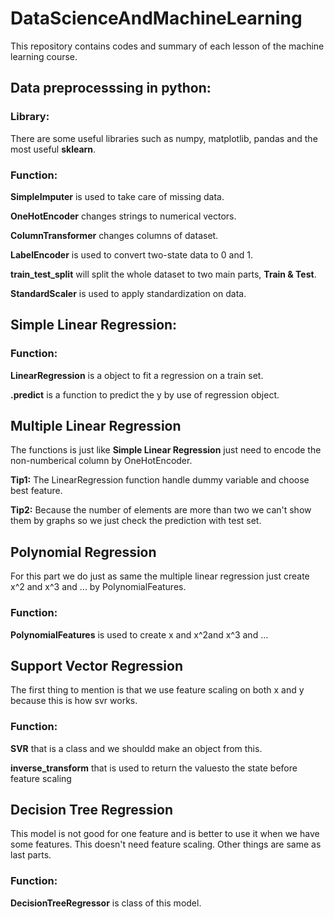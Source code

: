 # DataScienceAndMachineLearning
This repository contains codes and summary of each lesson of the machine learning course.

## Data preprocesssing in python:

### Library:
There are some useful libraries such as numpy, matplotlib, pandas and the most useful **sklearn**.

### Function:
__SimpleImputer__ is used to take care of missing data.

__OneHotEncoder__ changes strings to numerical vectors.

__ColumnTransformer__ changes columns of dataset.

__LabelEncoder__ is used to convert two-state data to 0 and 1.

__train_test_split__ will split the whole dataset to two main parts, **Train & Test**.

__StandardScaler__ is used to apply standardization on data.


## Simple Linear Regression:

### Function:
__LinearRegression__ is a object to fit a regression on a train set.

__.predict__ is a function to predict the y by use of regression object.

## Multiple Linear Regression
The functions is just like __Simple Linear Regression__ just need to encode the non-numberical column by OneHotEncoder.

__Tip1:__ The LinearRegression function handle dummy variable and choose best feature.

__Tip2:__ Because the number of elements are more than two we can't show them by graphs so we just check the prediction with test set.


## Polynomial Regression

For this part we do just as same the multiple linear regression just create x^2 and x^3 and ... by PolynomialFeatures.

### Function:
__PolynomialFeatures__ is used to create x and x^2and x^3 and ...


## Support Vector Regression
The first thing to mention is that we use feature scaling on both x and y because this is how svr works.

### Function:
__SVR__ that is a class and we shouldd make an object from this.

__inverse_transform__ that is used to return the values ​​to the state before feature scaling


## Decision Tree Regression
This model is not good for one feature and is better to use it when we have some features. This doesn't need feature scaling. Other things are same as last parts.

### Function:
__DecisionTreeRegressor__ is class of this model.
